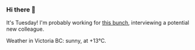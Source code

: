 ### Hi there :wave:

It's Tuesday! I'm probably working for [this bunch](https://github.com/kohofinancial), interviewing a potential new colleague.

Weather in Victoria BC: sunny, at +13°C.

